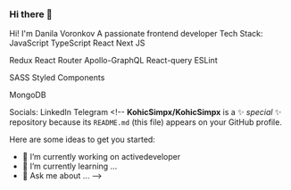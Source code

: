### Hi there 👋

Hi! I'm Danila Voronkov
A passionate frontend developer
Tech Stack:
JavaScript TypeScript React Next JS

Redux React Router Apollo-GraphQL React-query ESLint

SASS Styled Components

MongoDB

Socials:
LinkedIn Telegram <!--
**KohicSimpx/KohicSimpx** is a ✨ _special_ ✨ repository because its `README.md` (this file) appears on your GitHub profile.

Here are some ideas to get you started:

- 🔭 I’m currently working on activedeveloper
- 🌱 I’m currently learning ...
- 💬 Ask me about ...
-->
